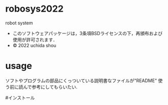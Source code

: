 # robosys2022
robot system
 * このソフトウェアパッケージは，3条項BSDライセンスの下，再頒布および使用が許可されます．
  * © 2022 uchida shou
# usage
ソフトやプログラムの部品にくっついている説明書なファイルが"README"
使う前に読んで参考にしてもらいたい.








#インストール

